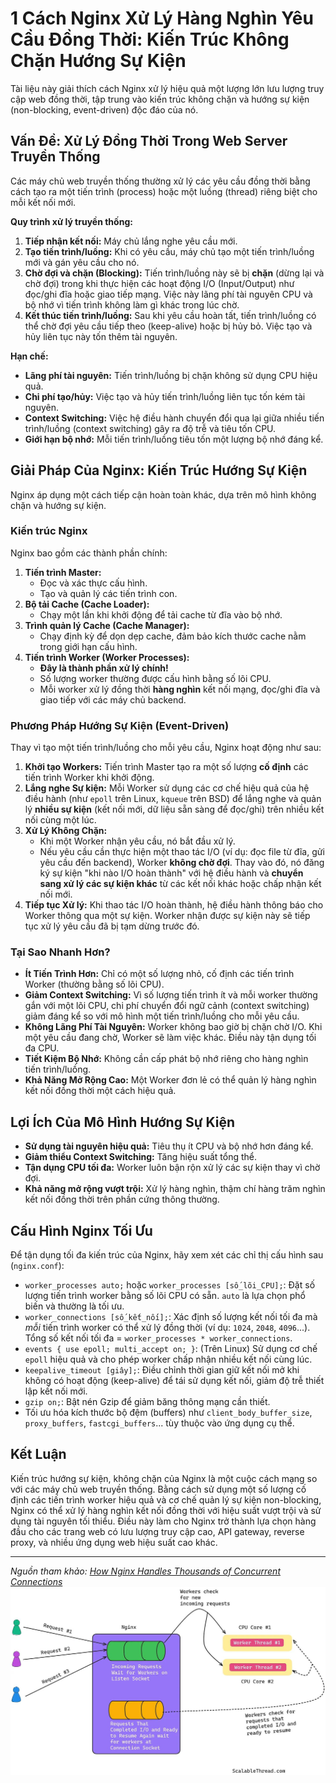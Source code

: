# 1 Cách Nginx Xử Lý Hàng Nghìn Yêu Cầu Đồng Thời: Kiến Trúc Không Chặn Hướng Sự Kiện

Tài liệu này giải thích cách Nginx xử lý hiệu quả một lượng lớn lưu lượng truy cập web đồng thời, tập trung vào kiến trúc không chặn và hướng sự kiện (non-blocking, event-driven) độc đáo của nó.

## Vấn Đề: Xử Lý Đồng Thời Trong Web Server Truyền Thống

Các máy chủ web truyền thống thường xử lý các yêu cầu đồng thời bằng cách tạo ra một tiến trình (process) hoặc một luồng (thread) riêng biệt cho mỗi kết nối mới.

**Quy trình xử lý truyền thống:**

1.  **Tiếp nhận kết nối:** Máy chủ lắng nghe yêu cầu mới.
2.  **Tạo tiến trình/luồng:** Khi có yêu cầu, máy chủ tạo một tiến trình/luồng mới và gán yêu cầu cho nó.
3.  **Chờ đợi và chặn (Blocking):** Tiến trình/luồng này sẽ bị **chặn** (dừng lại và chờ đợi) trong khi thực hiện các hoạt động I/O (Input/Output) như đọc/ghi đĩa hoặc giao tiếp mạng. Việc này lãng phí tài nguyên CPU và bộ nhớ vì tiến trình không làm gì khác trong lúc chờ.
4.  **Kết thúc tiến trình/luồng:** Sau khi yêu cầu hoàn tất, tiến trình/luồng có thể chờ đợi yêu cầu tiếp theo (keep-alive) hoặc bị hủy bỏ. Việc tạo và hủy liên tục này tốn thêm tài nguyên.

**Hạn chế:**

*   **Lãng phí tài nguyên:** Tiến trình/luồng bị chặn không sử dụng CPU hiệu quả.
*   **Chi phí tạo/hủy:** Việc tạo và hủy tiến trình/luồng liên tục tốn kém tài nguyên.
*   **Context Switching:** Việc hệ điều hành chuyển đổi qua lại giữa nhiều tiến trình/luồng (context switching) gây ra độ trễ và tiêu tốn CPU.
*   **Giới hạn bộ nhớ:** Mỗi tiến trình/luồng tiêu tốn một lượng bộ nhớ đáng kể.

## Giải Pháp Của Nginx: Kiến Trúc Hướng Sự Kiện

Nginx áp dụng một cách tiếp cận hoàn toàn khác, dựa trên mô hình không chặn và hướng sự kiện.

### Kiến trúc Nginx

Nginx bao gồm các thành phần chính:

1.  **Tiến trình Master:**
    *   Đọc và xác thực cấu hình.
    *   Tạo và quản lý các tiến trình con.
2.  **Bộ tải Cache (Cache Loader):**
    *   Chạy một lần khi khởi động để tải cache từ đĩa vào bộ nhớ.
3.  **Trình quản lý Cache (Cache Manager):**
    *   Chạy định kỳ để dọn dẹp cache, đảm bảo kích thước cache nằm trong giới hạn cấu hình.
4.  **Tiến trình Worker (Worker Processes):**
    *   **Đây là thành phần xử lý chính!**
    *   Số lượng worker thường được cấu hình bằng số lõi CPU.
    *   Mỗi worker xử lý đồng thời **hàng nghìn** kết nối mạng, đọc/ghi đĩa và giao tiếp với các máy chủ backend.

### Phương Pháp Hướng Sự Kiện (Event-Driven)

Thay vì tạo một tiến trình/luồng cho mỗi yêu cầu, Nginx hoạt động như sau:

1.  **Khởi tạo Workers:** Tiến trình Master tạo ra một số lượng **cố định** các tiến trình Worker khi khởi động.
2.  **Lắng nghe Sự kiện:** Mỗi Worker sử dụng các cơ chế hiệu quả của hệ điều hành (như `epoll` trên Linux, `kqueue` trên BSD) để lắng nghe và quản lý **nhiều sự kiện** (kết nối mới, dữ liệu sẵn sàng để đọc/ghi) trên nhiều kết nối cùng một lúc.
3.  **Xử Lý Không Chặn:**
    *   Khi một Worker nhận yêu cầu, nó bắt đầu xử lý.
    *   Nếu yêu cầu cần thực hiện một thao tác I/O (ví dụ: đọc file từ đĩa, gửi yêu cầu đến backend), Worker **không chờ đợi**. Thay vào đó, nó đăng ký sự kiện "khi nào I/O hoàn thành" với hệ điều hành và **chuyển sang xử lý các sự kiện khác** từ các kết nối khác hoặc chấp nhận kết nối mới.
4.  **Tiếp tục Xử lý:** Khi thao tác I/O hoàn thành, hệ điều hành thông báo cho Worker thông qua một sự kiện. Worker nhận được sự kiện này sẽ tiếp tục xử lý yêu cầu đã bị tạm dừng trước đó.

### Tại Sao Nhanh Hơn?

*   **Ít Tiến Trình Hơn:** Chỉ có một số lượng nhỏ, cố định các tiến trình Worker (thường bằng số lõi CPU).
*   **Giảm Context Switching:** Vì số lượng tiến trình ít và mỗi worker thường gắn với một lõi CPU, chi phí chuyển đổi ngữ cảnh (context switching) giảm đáng kể so với mô hình một tiến trình/luồng cho mỗi yêu cầu.
*   **Không Lãng Phí Tài Nguyên:** Worker không bao giờ bị chặn chờ I/O. Khi một yêu cầu đang chờ, Worker sẽ làm việc khác. Điều này tận dụng tối đa CPU.
*   **Tiết Kiệm Bộ Nhớ:** Không cần cấp phát bộ nhớ riêng cho hàng nghìn tiến trình/luồng.
*   **Khả Năng Mở Rộng Cao:** Một Worker đơn lẻ có thể quản lý hàng nghìn kết nối đồng thời một cách hiệu quả.

## Lợi Ích Của Mô Hình Hướng Sự Kiện

*   **Sử dụng tài nguyên hiệu quả:** Tiêu thụ ít CPU và bộ nhớ hơn đáng kể.
*   **Giảm thiểu Context Switching:** Tăng hiệu suất tổng thể.
*   **Tận dụng CPU tối đa:** Worker luôn bận rộn xử lý các sự kiện thay vì chờ đợi.
*   **Khả năng mở rộng vượt trội:** Xử lý hàng nghìn, thậm chí hàng trăm nghìn kết nối đồng thời trên phần cứng thông thường.

## Cấu Hình Nginx Tối Ưu

Để tận dụng tối đa kiến trúc của Nginx, hãy xem xét các chỉ thị cấu hình sau (`nginx.conf`):

*   `worker_processes auto;` hoặc `worker_processes [số_lõi_CPU];`: Đặt số lượng tiến trình worker bằng số lõi CPU có sẵn. `auto` là lựa chọn phổ biến và thường là tối ưu.
*   `worker_connections [số_kết_nối];`: Xác định số lượng kết nối tối đa mà *mỗi* tiến trình worker có thể xử lý đồng thời (ví dụ: `1024`, `2048`, `4096`...). Tổng số kết nối tối đa = `worker_processes * worker_connections`.
*   `events { use epoll; multi_accept on; }`: (Trên Linux) Sử dụng cơ chế `epoll` hiệu quả và cho phép worker chấp nhận nhiều kết nối cùng lúc.
*   `keepalive_timeout [giây];`: Điều chỉnh thời gian giữ kết nối mở khi không có hoạt động (keep-alive) để tái sử dụng kết nối, giảm độ trễ thiết lập kết nối mới.
*   `gzip on;`: Bật nén Gzip để giảm băng thông mạng cần thiết.
*   Tối ưu hóa kích thước bộ đệm (buffers) như `client_body_buffer_size`, `proxy_buffers`, `fastcgi_buffers`... tùy thuộc vào ứng dụng cụ thể.

## Kết Luận

Kiến trúc hướng sự kiện, không chặn của Nginx là một cuộc cách mạng so với các máy chủ web truyền thống. Bằng cách sử dụng một số lượng cố định các tiến trình worker hiệu quả và cơ chế quản lý sự kiện non-blocking, Nginx có thể xử lý hàng nghìn kết nối đồng thời với hiệu suất vượt trội và sử dụng tài nguyên tối thiểu. Điều này làm cho Nginx trở thành lựa chọn hàng đầu cho các trang web có lưu lượng truy cập cao, API gateway, reverse proxy, và nhiều ứng dụng web hiệu suất cao khác.

---

*Nguồn tham khảo: [How Nginx Handles Thousands of Concurrent Connections](https://newsletter.scalablethread.com/p/how-nginx-handles-thousands-of-concurrent)*
![alt text](image.png)